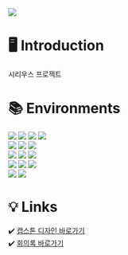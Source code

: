 <img src="https://capsule-render.vercel.app/api?type=waving&height=250&color=gradient&text=시리우스&fontAlignY=40" />


# 🖥️ Introduction
시리우스 프로젝트

# 📚 Environments  
<div align=left>  
  <img src="https://img.shields.io/badge/python-3776AB?style=for-the-badge&logo=python&logoColor=white"> 
  <img src="https://img.shields.io/badge/html5-E34F26?style=for-the-badge&logo=html5&logoColor=white"> 
  <img src="https://img.shields.io/badge/css-1572B6?style=for-the-badge&logo=css3&logoColor=white"> 
  <img src="https://img.shields.io/badge/javascript-F7DF1E?style=for-the-badge&logo=javascript&logoColor=black"> 
  <br>
  
  <img src="https://img.shields.io/badge/oracle-F80000?style=for-the-badge&logo=oracle&logoColor=white"> 
  <img src="https://img.shields.io/badge/mysql-4479A1?style=for-the-badge&logo=mysql&logoColor=white"> 
  <img src="https://img.shields.io/badge/mariaDB-003545?style=for-the-badge&logo=mariaDB&logoColor=white"> 
  <br>

  <img src="https://img.shields.io/badge/react-61DAFB?style=for-the-badge&logo=react&logoColor=black"> 
  <img src="https://img.shields.io/badge/node.js-339933?style=for-the-badge&logo=Node.js&logoColor=white">
  <img src="https://img.shields.io/badge/express-000000?style=for-the-badge&logo=express&logoColor=white">
  <br>

  <img src="https://img.shields.io/badge/linux-FCC624?style=for-the-badge&logo=linux&logoColor=black"> 
  <img src="https://img.shields.io/badge/amazonaws-232F3E?style=for-the-badge&logo=amazonaws&logoColor=white"> 
  <img src="https://img.shields.io/badge/apache tomcat-F8DC75?style=for-the-badge&logo=apachetomcat&logoColor=white">
  <br>
  
  <img src="https://img.shields.io/badge/github-181717?style=for-the-badge&logo=github&logoColor=white">
  <img src="https://img.shields.io/badge/git-F05032?style=for-the-badge&logo=git&logoColor=white">
  <br>
</div>


# 💡 Links

✔️ [캡스톤 디자인 바로가기](https://github.com/rmflsdl4/SIRIUS/tree/main/%EC%BA%A1%EC%8A%A4%ED%86%A4%20%EB%94%94%EC%9E%90%EC%9D%B8)  
✔️ [회의록 바로가기](https://github.com/rmflsdl4/SIRIUS/tree/main/%EC%BA%A1%EC%8A%A4%ED%86%A4%20%EB%94%94%EC%9E%90%EC%9D%B8/%ED%9A%8C%EC%9D%98%EB%A1%9D)
